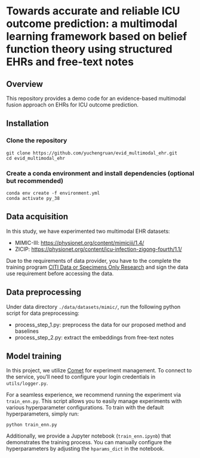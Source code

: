 # Towards accurate and reliable ICU outcome prediction: a multimodal learning framework based on belief function theory using structured EHRs and free-text notes

## Overview

This repository provides a demo code for an evidence-based multimodal fusion approach on EHRs for ICU outcome prediction.

## Installation

### Clone the repository

```
git clone https://github.com/yuchengruan/evid_multimodal_ehr.git
cd evid_multimodal_ehr
```

### Create a conda environment and install dependencies (optional but recommended)

```
conda env create -f environment.yml
conda activate py_38
```

## Data acquisition
In this study, we have experimented two multimodal EHR datasets: 
- MIMIC-III: https://physionet.org/content/mimiciii/1.4/
- ZICIP: https://physionet.org/content/icu-infection-zigong-fourth/1.1/

Due to the requirements of data provider, you have to the complete the training program [CITI Data or Specimens Only Research](https://physionet.org/content/icu-infection-zigong-fourth/view-required-training/1.1/#1) and sign the data use requirement before accessing the data.

## Data preprocessing

Under data directory `./data/datasets/mimic/`, run the following python script for data preprocessing:

- process_step_1.py: preprocess the data for our proposed method and baselines
- process_step_2.py: extract the embeddings from free-text notes

## Model training

In this project, we utilize [Comet](https://www.comet.com/site/?utm_source=chatgpt.com) for experiment management. To connect to the service, you’ll need to configure your login credentials in `utils/logger.py`.

For a seamless experience, we recommend running the experiment via `train_enn.py`. This script allows you to easily manage experiments with various hyperparameter configurations. To train with the default hyperparameters, simply run:
```
python train_enn.py
```

Additionally, we provide a Jupyter notebook (`train_enn.ipynb`) that demonstrates the training process. You can manually configure the hyperparameters by adjusting the `hparams_dict` in the notebook.
